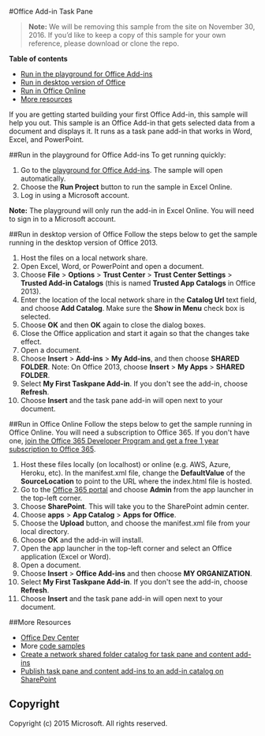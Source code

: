 #Office Add-in Task Pane

>**Note:**  We will be removing this sample from the site on November 30, 2016. If you’d like to keep a copy of this sample for your own reference, please download or clone the repo.

**Table of contents**

* [Run in the playground for Office Add-ins](#run-in-the-playground-for-office-add-ins)
* [Run in desktop version of Office](#run-in-desktop-version-of-Office)
* [Run in Office Online](#run-in-office-online)
* [More resources](#more-resources)

If you are getting started building your first Office Add-in, this sample will help you out. 
This sample is an Office Add-in that gets selected data from a document and displays it. It runs
as a task pane add-in that works in Word, Excel, and PowerPoint.

##Run in the playground for Office Add-ins
To get running quickly:

1. Go to the [playground for Office Add-ins](http://aka.ms/Fb7hmn). The sample will open automatically.
2. Choose the **Run Project** button to run the sample in Excel Online.
3. Log in using a Microsoft account.

**Note:** The playground will only run the add-in in Excel Online. You will need to sign in to a Microsoft account.

##Run in desktop version of Office
Follow the steps below to get the sample running in the desktop version of Office 2013. 

1. Host the files on a local network share.
2. Open Excel, Word, or PowerPoint and open a document.
3. Choose **File** > **Options** > **Trust Center** > **Trust Center Settings** > **Trusted Add-in Catalogs** (this is named **Trusted App Catalogs** in Office 2013).
4. Enter the location of the local network share in the **Catalog Url** text field, and choose **Add Catalog**. Make sure the **Show in Menu** check box is selected.
5. Choose **OK** and then **OK** again to close the dialog boxes. 
6. Close the Office application and start it again so that the changes take effect.
7. Open a document.
8. Choose **Insert** > **Add-ins** > **My Add-ins**, and then choose **SHARED FOLDER**. Note: On Office 2013, choose **Insert** > **My Apps** > **SHARED FOLDER**.
9. Select **My First Taskpane Add-in**. If you don't see the add-in, choose **Refresh**.
10. Choose **Insert** and the task pane add-in will open next to your document.


##Run in Office Online
Follow the steps below to get the sample running in Office Online. You will need a subscription to Office 365. 
If you don't have one, [join the Office 365 Developer Program and get a free 1 year subscription to Office 365](https://aka.ms/devprogramsignup).

1. Host these files locally (on localhost) or online (e.g. AWS, Azure, Heroku, etc). In the manifest.xml file, 
change the **DefaultValue** of the **SourceLocation** to point to the URL where the index.html file is hosted.
2. Go to the [Office 365 portal](https://portal.office.com) and choose **Admin** from the app launcher in the top-left corner.
3. Choose **SharePoint**. This will take you to the SharePoint admin center.
4. Choose **apps** > **App Catalog** > **Apps for Office**.
5. Choose the **Upload** button, and choose the manifest.xml file from your local directory.
6. Choose **OK** and the add-in will install.
7. Open the app launcher in the top-left corner and select an Office application (Excel or Word).
8. Open a document.
9. Choose **Insert** > **Office Add-ins** and then choose **MY ORGANIZATION**.
10. Select **My First Taskpane Add-in**. If you don't see the add-in, choose **Refresh**.
11. Choose **Insert** and the task pane add-in will open next to your document.

##More Resources
* [Office Dev Center](http://dev.office.com/)
* More [code samples](http://dev.office.com/codesamples)
* [Create a network shared folder catalog for task pane and content add-ins](https://msdn.microsoft.com/EN-US/library/office/fp123503.aspx)
* [Publish task pane and content add-ins to an add-in catalog on SharePoint](https://msdn.microsoft.com/EN-US/library/office/fp123517.aspx)

## Copyright
Copyright (c) 2015 Microsoft. All rights reserved.
